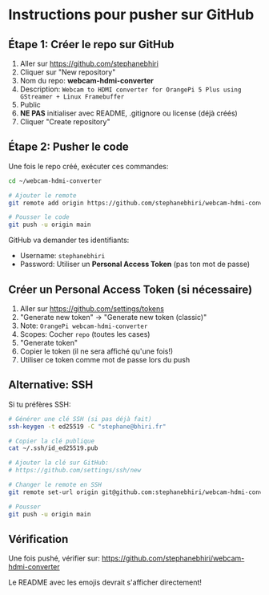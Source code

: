 # Instructions pour pusher sur GitHub

## Étape 1: Créer le repo sur GitHub

1. Aller sur https://github.com/stephanebhiri
2. Cliquer sur "New repository"
3. Nom du repo: **webcam-hdmi-converter**
4. Description: `Webcam to HDMI converter for OrangePi 5 Plus using GStreamer + Linux Framebuffer`
5. Public
6. **NE PAS** initialiser avec README, .gitignore ou license (déjà créés)
7. Cliquer "Create repository"

## Étape 2: Pusher le code

Une fois le repo créé, exécuter ces commandes:

```bash
cd ~/webcam-hdmi-converter

# Ajouter le remote
git remote add origin https://github.com/stephanebhiri/webcam-hdmi-converter.git

# Pousser le code
git push -u origin main
```

GitHub va demander tes identifiants:
- Username: `stephanebhiri`
- Password: Utiliser un **Personal Access Token** (pas ton mot de passe)

## Créer un Personal Access Token (si nécessaire)

1. Aller sur https://github.com/settings/tokens
2. "Generate new token" → "Generate new token (classic)"
3. Note: `OrangePi webcam-hdmi-converter`
4. Scopes: Cocher `repo` (toutes les cases)
5. "Generate token"
6. Copier le token (il ne sera affiché qu'une fois!)
7. Utiliser ce token comme mot de passe lors du push

## Alternative: SSH

Si tu préfères SSH:

```bash
# Générer une clé SSH (si pas déjà fait)
ssh-keygen -t ed25519 -C "stephane@bhiri.fr"

# Copier la clé publique
cat ~/.ssh/id_ed25519.pub

# Ajouter la clé sur GitHub:
# https://github.com/settings/ssh/new

# Changer le remote en SSH
git remote set-url origin git@github.com:stephanebhiri/webcam-hdmi-converter.git

# Pousser
git push -u origin main
```

## Vérification

Une fois pushé, vérifier sur:
https://github.com/stephanebhiri/webcam-hdmi-converter

Le README avec les emojis devrait s'afficher directement!
